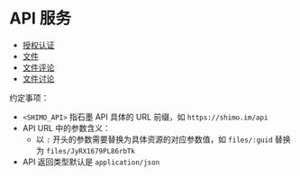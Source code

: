<!-- ex_nonav -->

# API 服务

* [授权认证](./authentication.md)
* [文件](./file.md)
* [文件评论](./comment.md)
* [文件讨论](./discussion.md)

约定事项：

- `<SHIMO_API>` 指石墨 API 具体的 URL 前缀，如 `https://shimo.im/api`
- API URL 中的参数含义：
  - 以 `:` 开头的参数需要替换为具体资源的对应参数值，如 `files/:guid` 替换为 `files/JyRX1679PL86rbTk`
- API 返回类型默认是 `application/json`
